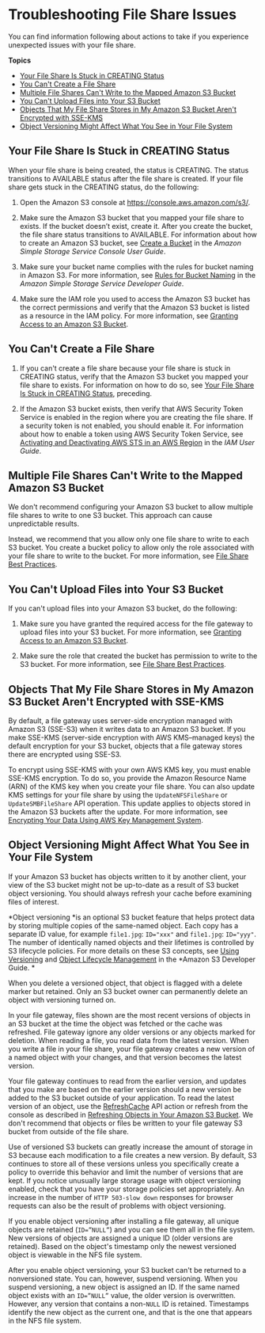 # Troubleshooting File Share Issues<a name="file-share-issues"></a>

You can find information following about actions to take if you experience unexpected issues with your file share\.

**Topics**
+ [Your File Share Is Stuck in CREATING Status](#creating-state)
+ [You Can't Create a File Share](#create-file-trobleshoot)
+ [Multiple File Shares Can't Write to the Mapped Amazon S3 Bucket](#multiwrite)
+ [You Can't Upload Files into Your S3 Bucket](#access-s3bucket)
+ [Objects That My File Share Stores in My Amazon S3 Bucket Aren't Encrypted with SSE\-KMS](#encryption-issues)
+ [Object Versioning Might Affect What You See in Your File System](#swg-object-versioning)

## Your File Share Is Stuck in CREATING Status<a name="creating-state"></a>

When your file share is being created, the status is CREATING\. The status transitions to AVAILABLE status after the file share is created\. If your file share gets stuck in the CREATING status, do the following:

1. Open the Amazon S3 console at [https://console\.aws\.amazon\.com/s3/](https://console.aws.amazon.com/s3/)\.

1. Make sure the Amazon S3 bucket that you mapped your file share to exists\. If the bucket doesn’t exist, create it\. After you create the bucket, the file share status transitions to AVAILABLE\. For information about how to create an Amazon S3 bucket, see [Create a Bucket](http://docs.aws.amazon.com/AmazonS3/latest/gsg/CreatingABucket.html) in the *Amazon Simple Storage Service Console User Guide*\.

1. Make sure your bucket name complies with the rules for bucket naming in Amazon S3\. For more information, see [Rules for Bucket Naming](http://docs.aws.amazon.com/AmazonS3/latest/dev/BucketRestrictions.html#bucketnamingrules) in the *Amazon Simple Storage Service Developer Guide*\.

1. Make sure the IAM role you used to access the Amazon S3 bucket has the correct permissions and verify that the Amazon S3 bucket is listed as a resource in the IAM policy\. For more information, see [Granting Access to an Amazon S3 Bucket](managing-gateway-file.md#grant-access-s3)\.

## You Can't Create a File Share<a name="create-file-trobleshoot"></a>

1. If you can't create a file share because your file share is stuck in CREATING status, verify that the Amazon S3 bucket you mapped your file share to exists\. For information on how to do so, see [Your File Share Is Stuck in CREATING Status](#creating-state), preceding\.

1. If the Amazon S3 bucket exists, then verify that AWS Security Token Service is enabled in the region where you are creating the file share\. If a security token is not enabled, you should enable it\. For information about how to enable a token using AWS Security Token Service, see [Activating and Deactivating AWS STS in an AWS Region](http://docs.aws.amazon.com/IAM/latest/UserGuide/id_credentials_temp_enable-regions.html) in the *IAM User Guide*\.

## Multiple File Shares Can't Write to the Mapped Amazon S3 Bucket<a name="multiwrite"></a>

We don't recommend configuring your Amazon S3 bucket to allow multiple file shares to write to one S3 bucket\. This approach can cause unpredictable results\. 

Instead, we recommend that you allow only one file share to write to each S3 bucket\. You create a bucket policy to allow only the role associated with your file share to write to the bucket\. For more information, see [File Share Best Practices](managing-gateway-file.md#fileshare-best-practices)\.

## You Can't Upload Files into Your S3 Bucket<a name="access-s3bucket"></a>

If you can't upload files into your Amazon S3 bucket, do the following:

1. Make sure you have granted the required access for the file gateway to upload files into your S3 bucket\. For more information, see [Granting Access to an Amazon S3 Bucket](managing-gateway-file.md#grant-access-s3)\.

1. Make sure the role that created the bucket has permission to write to the S3 bucket\. For more information, see [File Share Best Practices](managing-gateway-file.md#fileshare-best-practices)\.

## Objects That My File Share Stores in My Amazon S3 Bucket Aren't Encrypted with SSE\-KMS<a name="encryption-issues"></a>

By default, a file gateway uses server\-side encryption managed with Amazon S3 \(SSE\-S3\) when it writes data to an Amazon S3 bucket\. If you make SSE\-KMS \(server\-side encryption with AWS KMS–managed keys\) the default encryption for your S3 bucket, objects that a file gateway stores there are encrypted using SSE\-S3\. 

To encrypt using SSE\-KMS with your own AWS KMS key, you must enable SSE\-KMS encryption\. To do so, you provide the Amazon Resource Name \(ARN\) of the KMS key when you create your file share\. You can also update KMS settings for your file share by using the `UpdateNFSFileShare` or `UpdateSMBFileShare` API operation\. This update applies to objects stored in the Amazon S3 buckets after the update\. For more information, see [Encrypting Your Data Using AWS Key Management System](encryption.md)\.

## Object Versioning Might Affect What You See in Your File System<a name="swg-object-versioning"></a>

If your Amazon S3 bucket has objects written to it by another client, your view of the S3 bucket might not be up\-to\-date as a result of S3 bucket object versioning\. You should always refresh your cache before examining files of interest\.

*Object versioning *is an optional S3 bucket feature that helps protect data by storing multiple copies of the same\-named object\. Each copy has a separate ID value, for example `file1.jpg`: `ID="xxx"` and `file1.jpg`: `ID="yyy"`\. The number of identically named objects and their lifetimes is controlled by S3 lifecycle policies\. For more details on these S3 concepts, see [Using Versioning](url-s3-dev;Versioning.html) and [Object Lifecycle Management](url-s3-dev;object-lifecycle-mgmt.html) in the *Amazon S3 Developer Guide\. * 

When you delete a versioned object, that object is flagged with a delete marker but retained\. Only an S3 bucket owner can permanently delete an object with versioning turned on\.

In your file gateway, files shown are the most recent versions of objects in an S3 bucket at the time the object was fetched or the cache was refreshed\. File gateway ignore any older versions or any objects marked for deletion\. When reading a file, you read data from the latest version\. When you write a file in your file share, your file gateway creates a new version of a named object with your changes, and that version becomes the latest version\.

Your file gateway continues to read from the earlier version, and updates that you make are based on the earlier version should a new version be added to the S3 bucket outside of your application\. To read the latest version of an object, use the [RefreshCache](http://docs.aws.amazon.com/storagegateway/latest/APIReference/API_RefreshCache.html) API action or refresh from the console as described in [Refreshing Objects in Your Amazon S3 Bucket](managing-gateway-file.md#refresh-cache)\. We don't recommend that objects or files be written to your file gateway S3 bucket from outside of the file share\.

Use of versioned S3 buckets can greatly increase the amount of storage in S3 because each modification to a file creates a new version\. By default, S3 continues to store all of these versions unless you specifically create a policy to override this behavior and limit the number of versions that are kept\. If you notice unusually large storage usage with object versioning enabled, check that you have your storage policies set appropriately\. An increase in the number of `HTTP 503-slow down` responses for browser requests can also be the result of problems with object versioning\.

If you enable object versioning after installing a file gateway, all unique objects are retained \(`ID=”NULL”`\) and you can see them all in the file system\. New versions of objects are assigned a unique ID \(older versions are retained\)\. Based on the object's timestamp only the newest versioned object is viewable in the NFS file system\.

After you enable object versioning, your S3 bucket can't be returned to a nonversioned state\. You can, however, suspend versioning\. When you suspend versioning, a new object is assigned an ID\. If the same named object exists with an `ID=”NULL”` value, the older version is overwritten\. However, any version that contains a non\-`NULL` ID is retained\. Timestamps identify the new object as the current one, and that is the one that appears in the NFS file system\.